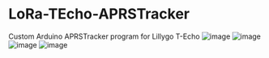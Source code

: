 # LoRa-TEcho-APRSTracker
Custom Arduino APRSTracker program for Lillygo T-Echo
![image](https://user-images.githubusercontent.com/101743242/164885945-75de0a86-5a56-4c45-af79-8909834de12f.png)
![image](https://user-images.githubusercontent.com/101743242/164886026-fa8b6ef9-a4c3-42ed-b674-eff4d3ccc8a6.png)
![image](https://user-images.githubusercontent.com/101743242/164886186-3a0354ae-a773-4b9a-bbbf-1f7846e27198.png)
![image](https://user-images.githubusercontent.com/101743242/164886279-c184ae31-1706-4832-bbfe-6e10dded897e.png)
